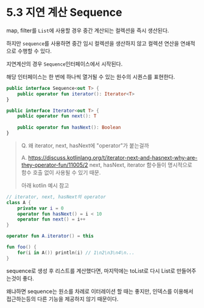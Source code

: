 # 5.3 지연 계산 Sequence

map, filter를 `List`에 사용할 경우 중간 계산되는 컬렉션을 즉시 생산된다.

하지만 `sequence`를 사용하면 중간 임시 컬렉션을 생산하지 않고 컬렉션 연산을 연쇄적으로 수행할 수 있다.

지연계산의 경우 `Sequence`인터페이스에서 시작된다.

해당 인터페이스는 한 번에 하나씩 열거될 수 있는 원수의 시퀀스를 표현한다.

```kotlin
public interface Sequence<out T> {
    public operator fun iterator(): Iterator<T>
}

public interface Iterator<out T> {
    public operator fun next(): T
    
    public operator fun hasNext(): Boolean
}
```

> Q. 왜 iterator, next, hasNext에 "operator"가 붙는걸까
> 
> A. https://discuss.kotlinlang.org/t/iterator-next-and-hasnext-why-are-they-operator-fun/11005/2
> next, hasNext, iterator 함수들이 명시적으로 함수 호출 없이 사용될 수 있기 때문.
> 
> 아래 kotlin 예시 참고

```kotlin
// iterator, next, hasNext의 operator
class A {
    private var i = 0
    operator fun hasNext() = i < 10
    operator fun next() = i++
}

operator fun A.iterator() = this

fun foo() {
    for(i in A()) println(i) // 1\n2\n3\n4\n...
}
```

sequence로 생성 후 리스트를 계산했다면, 마지막에는 toList로 다시 List로 만들어주는것이 좋다.

왜냐하면 sequence는 원소를 차례로 이터레이션 할 때는 좋지만, 인덱스를 이용해서 접근하는등의 다른 기능을 제공하지 않기 때문이다.

